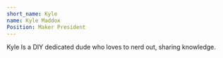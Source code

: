 ```yaml
---
short_name: Kyle
name: Kyle Maddox
Position: Maker President
---
```

Kyle Is a DIY dedicated dude who loves to nerd out, sharing knowledge.